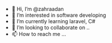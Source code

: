 - 👋 Hi, I’m @zahraadan
- 👀 I’m interested in software developing
- 🌱 I’m currently learning laravel, C#
- 💞️ I’m looking to collaborate on ..
- 📫 How to reach me ...

<!---
zahraadan/zahraadan is a ✨ special ✨ repository because its `README.md` (this file) appears on your GitHub profile.
You can click the Preview link to take a look at your changes.
--->
